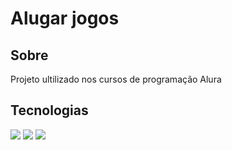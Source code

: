 <h1>Alugar jogos</h1>

<h2>Sobre</h2>
<p>Projeto ultilizado nos cursos de programação Alura</p>

## Tecnologias
<div>
  <img src="https://img.shields.io/badge/HTML-239120?style-for-the-badge&logo-htmlS&logocolor-white">
    <img src="https://img.shields.io/badge/CSS-239120?style-for-the-badge&logo-css3&logocolor-white">
      <img src="https://img.shields.io/badge/JavaScript-F7DF1E?style-for-the-badge&logo=javascript&logocolor-black">
</div>
